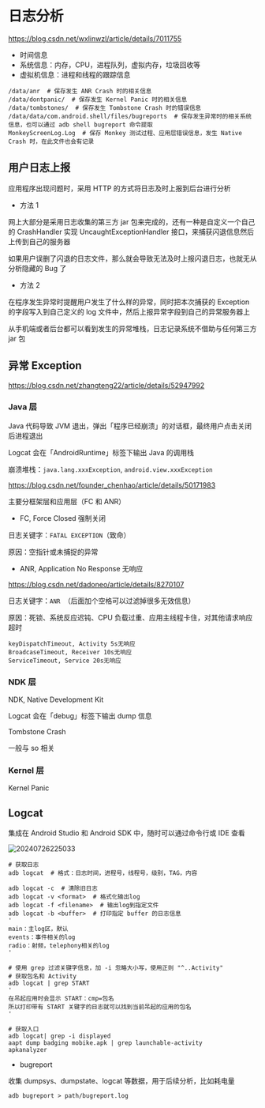 # 日志分析

<https://blog.csdn.net/wxlinwzl/article/details/7011755>

- 时间信息
- 系统信息：内存，CPU，进程队列，虚拟内存，垃圾回收等
- 虚拟机信息：进程和线程的跟踪信息

```shell
/data/anr  # 保存发生 ANR Crash 时的相关信息
/data/dontpanic/  # 保存发生 Kernel Panic 时的相关信息
/data/tombstones/  # 保存发生 Tombstone Crash 时的错误信息
/data/data/com.android.shell/files/bugreports  # 保存发生异常时的相关系统信息，也可以通过 adb shell bugreport 命令提取
MonkeyScreenLog.Log  # 保存 Monkey 测试过程、应用层错误信息，发生 Native Crash 时，在此文件也会有记录
```

## 用户日志上报

应用程序出现问题时，采用 HTTP 的方式将日志及时上报到后台进行分析

- 方法 1

网上大部分是采用日志收集的第三方 jar 包来完成的，还有一种是自定义一个自己的 CrashHandler 实现 UncaughtExceptionHandler 接口，来捕获闪退信息然后上传到自己的服务器

如果用户误删了闪退的日志文件，那么就会导致无法及时上报闪退日志，也就无从分析隐藏的 Bug 了

- 方法 2

在程序发生异常时提醒用户发生了什么样的异常，同时把本次捕获的 Exception 的字段写入到自己定义的 log 文件中，然后上报异常字段到自己的异常服务器上

从手机端或者后台都可以看到发生的异常堆栈，日志记录系统不借助与任何第三方 jar 包

## 异常 Exception

<https://blog.csdn.net/zhangteng22/article/details/52947992>

### Java 层

Java 代码导致 JVM 退出，弹出「程序已经崩溃」的对话框，最终用户点击关闭后进程退出

Logcat 会在「AndroidRuntime」标签下输出 Java 的调用栈

崩溃堆栈：`java.lang.xxxException`, `android.view.xxxException`

<https://blog.csdn.net/founder_chenhao/article/details/50171983>

主要分框架层和应用层（FC 和 ANR）

- FC, Force Closed 强制关闭

日志关键字：`FATAL EXCEPTION`（致命）

原因：空指针或未捕捉的异常

- ANR, Application No Response 无响应

<https://blog.csdn.net/dadoneo/article/details/8270107>

日志关键字：`ANR `（后面加个空格可以过滤掉很多无效信息）

原因：死锁、系统反应迟钝、CPU 负载过重、应用主线程卡住，对其他请求响应超时

```text
keyDispatchTimeout, Activity 5s无响应
BroadcaseTimeout, Receiver 10s无响应
ServiceTimeout, Service 20s无响应
```

### NDK 层

NDK, Native Development Kit

Logcat 会在「debug」标签下输出 dump 信息

Tombstone Crash

一般与 so 相关

### Kernel 层

Kernel Panic

## Logcat

集成在 Android Studio 和 Android SDK 中，随时可以通过命令行或 IDE 查看

![20240726225033](https://image.zuoright.com/20240726225033.png)

```shell
# 获取日志
adb logcat  # 格式：日志时间，进程号，线程号，级别，TAG，内容

adb logcat -c  # 清除旧日志
adb logcat -v <format>  # 格式化输出log
adb logcat -f <filename>  # 输出log到指定文件
adb logcat -b <buffer>  # 打印指定 buffer 的日志信息
'
main：主log区，默认
events：事件相关的log
radio：射频，telephony相关的log
'

# 使用 grep 过滤关键字信息，加 -i 忽略大小写，使用正则 "^..Activity"
# 获取包名和 Activity
adb logcat | grep START
'
在吊起应用时会显示 START：cmp=包名
所以打印带有 START 关键字的日志就可以找到当前吊起的应用的包名
'

# 获取入口
adb logcat| grep -i displayed
aapt dump badging mobike.apk | grep launchable-activity
apkanalyzer
```

- bugreport

收集 dumpsys、dumpstate、logcat 等数据，用于后续分析，比如耗电量

```shell
adb bugreport > path/bugreport.log
```
